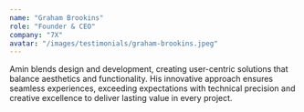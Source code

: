```yaml
---
name: "Graham Brookins"
role: "Founder & CEO"
company: "7X"
avatar: "/images/testimonials/graham-brookins.jpeg"
---
```


Amin blends design and development, creating user-centric solutions that balance aesthetics and functionality. His innovative approach ensures seamless experiences, exceeding expectations with technical precision and creative excellence to deliver lasting value in every project.

